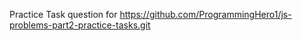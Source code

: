 Practice Task question for 
https://github.com/ProgrammingHero1/js-problems-part2-practice-tasks.git
